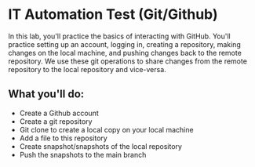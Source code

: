 # IT Automation Test (Git/Github)

In this lab, you'll practice the basics of interacting with GitHub. You'll practice setting up an account, logging in, creating a repository, making changes on the local machine, and pushing changes back to the remote repository. We use these git operations to share changes from the remote repository to the local repository and vice-versa.

## What you'll do:
* Create a Github account
* Create a git repository
* Git clone to create a local copy on your local machine
* Add a file to this repository
* Create snapshot/snapshots of the local repository
* Push the snapshots to the main branch
